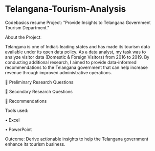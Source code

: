 # Telangana-Tourism-Analysis

Codebasics resume Project: "Provide Insights to Telangana Government Tourism Department."

About the Project:

Telangana is one of India’s leading states and has made its tourism data available under its open data policy. As a data analyst, my task was to analyze visitor data (Domestic & Foreign Visitors) from 2016 to 2019. By conducting additional research, I aimed to provide data-informed recommendations to the Telangana government that can help increase revenue through improved administrative operations.

📝 Preliminary Research Questions

📝 Secondary Research Questions

📝 Recommendations


Tools used:

•	Excel

•	PowerPoint


Outcome: Derive actionable insights to help the Telangana government enhance its tourism business.

